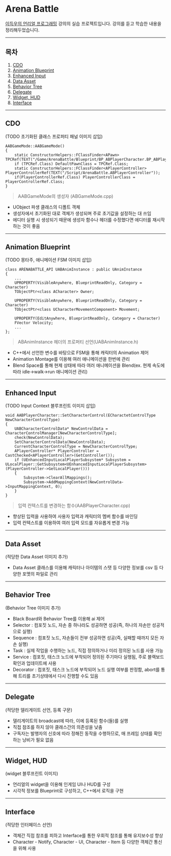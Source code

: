 # Arena Battle

[이득우의 언리얼 프로그래밍](https://www.inflearn.com/course/%EC%9D%B4%EB%93%9D%EC%9A%B0-%EC%96%B8%EB%A6%AC%EC%96%BC-%ED%94%84%EB%A1%9C%EA%B7%B8%EB%9E%98%EB%B0%8D-part-2) 강의의 실습 프로젝트입니다.
강의를 듣고 학습한 내용을 정리해두었습니다.

---

## 목차
  1. [CDO](#CDO)
  2. [Animation Blueprint](#animation-blueprint)
  3. [Enhanced Input](#enhanced-input)
  4. [Data Asset](#data-asset)
  5. [Behavior Tree](#behavior-tree)
  6. [Delegate](#delegate)
  7. [Widget, HUD](#widget-hud)
  8. [Interface](#interface)
---

## CDO   
(TODO 초기화된 클래스 프로퍼티 패널 이미지 삽입)
```
AABGameMode::AABGameMode()
{
	static ConstructorHelpers::FClassFinder<APawn> TPCRef(TEXT("/Game/ArenaBattle/Blueprint/BP_ABPlayerCharacter.BP_ABPlayerCharacter_C"));
	if (TPCRef.Class) DefaultPawnClass = TPCRef.Class;
	static ConstructorHelpers::FClassFinder<APlayerController> PlayerControllerRef(TEXT("/Script/ArenaBattle.ABPlayerController"));
	if(PlayerControllerRef.Class) PlayerControllerClass = PlayerControllerRef.Class;
}
```
> AABGameMode의 생성자 (ABGameMode.cpp)   

   - UObject 파생 클래스의 디폴트 객체   
   - 생성자에서 초기화된 대로 객체가 생성되며 주로 초기값을 설정하는 대 쓰임   
   - 에디터 실행 시 생성되기 때문에 생성자 함수나 헤더를 수정했다면 에디터를 재시작하는 것이 좋음   


---

## Animation Blueprint   
 (TODO 몽타주, 애니메이션 FSM 이미지 삽입)
```
class ARENABATTLE_API UABAnimInstance : public UAnimInstance
{
	...
	UPROPERTY(VisibleAnywhere, BlueprintReadOnly, Category = Character)
	TObjectPtr<class ACharacter> Owner;

	UPROPERTY(VisibleAnywhere, BlueprintReadOnly, Category = Character)
	TObjectPtr<class UCharacterMovementComponent> Movement;

	UPROPERTY(EditAnywhere, BlueprintReadOnly, Category = Character)
	FVector Velocity;
	...
};
```
> ABAnimInstance 헤더의 프로퍼티 선언(UABAnimInstance.h)   

   - C++에서 선언한 변수를 바탕으로 FSM을 통해 캐릭터의 Animation 제어   
   - Animation Montage를 이용해 여러 애니메이션을 한번에 관리   
   - Blend Space를 통해 현제 상태에 따라 여러 애니메이션을 Blend(ex. 현제 속도에 따라 idle->walk->run 애니메이션 관리)   

---

## Enhanced Input
 (TODO Input Context 블루프린트 이미지 삽입)
```
void AABPlayerCharacter::SetCharacterControl(ECharactetControlType NewCharacterControlType)
{
	UABCharacterControlData* NewControlData = CharacterControlManager[NewCharacterControlType];
	check(NewControlData);
	SetCharacterControlData(NewControlData);
	CurrentCharacterControlType = NewCharacterControlType;
	APlayerController* PlayerController = CastChecked<APlayerController>(GetController());
	if (UEnhancedInputLocalPlayerSubsystem* Subsystem = ULocalPlayer::GetSubsystem<UEnhancedInputLocalPlayerSubsystem>(PlayerController->GetLocalPlayer()))
	{
		Subsystem->ClearAllMappings();
		Subsystem->AddMappingContext(NewControlData->InputMappingContext, 0);
	}
}
```
> 입력 컨텍스트를 변경하는 함수(AABPlayerCharacter.cpp)   

   - 향상된 입력을 사용하여 사용자 입력과 캐릭터의 멤버 함수를 바인딩   
   - 입력 컨텍스트를 이용하여 여러 입력 모드를 자유롭게 변경 가능   

---

## Data Asset   
(적당한 Data Asset 이미지 추가)
   - Data Asset 클래스를 이용해 캐릭터나 아이템의 스탯 등 다양한 정보를 csv 등 다양한 포멧의 파일로 관리

---

## Behavior Tree   
(Behavior Tree 이미지 추가)
   - Black Board와 Behavior Tree를 이용해 ai 제어
   - Selector : 컴포짓 노드, 자손 중 하나라도 성공하면 성공(즉, 하나의 자손만 성공적으로 실행)   
   - Sequence : 컴포짓 노드, 자손들이 전부 성공하면 성공(즉, 실패할 때까지 모든 자손 실행)   
   - Task : 실제 작업을 수행하는 노드, 직접 정의하거나 미리 정의된 노드를 사용 가능    
   - Service : 컴포짓, 태스크 노드에 부착되어 정의된 주기마다 실행됨, 주로 블랙보드 확인과 업데이트에 사용   
   - Decorator : 컴포짓, 태스크 노드에 부착되어 노드 실행 여부를 판정함, abort를 통해 트리를 초기상태에서 다시 진행할 수도 있음   

---

## Delegate
(적당한 델리게이트 선언, 등록 구문)
   - 델리게이트의 broadcast에 따라, 이에 등록된 함수(들)를 실행
   - 직접 참조를 하지 않아 클래스간의 의존성을 낮춤
   - 구독자는 발행자의 신호에 따라 정해진 동작을 수행하므로, 매 프레임 상태를 확인하는 낭비가 필요 없음   

---

## Widget, HUD
(widget 블루프린트 이미지)
   - 언리얼의 widget을 이용해 인게임 UI나 HUD를 구성
   - 시각적 정보를 Blueprint로 구성하고, C++에서 로직을 구현

---

## Interface
(적당한 인터페이스 선언)
   - 객체간 직접 참조를 피하고 Interface를 통한 우회적 참조를 통해 유지보수성 향상
   - Character - Notify, Character - UI, Character - Item 등 다양한 객체간 통신을 위해 사용   

